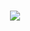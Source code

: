 <h1 align="center">
  <a href="https://git.io/typing-svg">
    <img src="https://readme-typing-svg.herokuapp.com/?lines=Hello,+There!+👋;This+is+rzmsq....;Nice+to+meet+you!&center=true&size=30">
  </a>
</h1>

